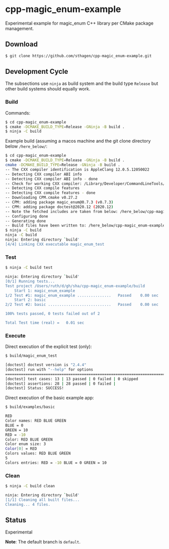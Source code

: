 # cpp-magic_enum-example

Experimental example for magic_enum C++ library per CMake package management.

## Download

```bash
$ git clone https://github.com/sthagen/cpp-magic_enum-example.git
```

## Development Cycle

The subsections use `ninja` as build system and the build type `Release` but other build systems should equally work.

### Build

Commands:
```bash
$ cd cpp-magic_enum-example
$ cmake -DCMAKE_BUILD_TYPE=Release -GNinja -B build .
$ ninja -C build
```

Example build (assuming a macos machine and the git clone directory below `/here_below/`:
```bash
$ cd cpp-magic_enum-example
$ cmake -DCMAKE_BUILD_TYPE=Release -GNinja -B build .
cmake -DCMAKE_BUILD_TYPE=Release -GNinja -B build .
-- The CXX compiler identification is AppleClang 12.0.5.12050022
-- Detecting CXX compiler ABI info
-- Detecting CXX compiler ABI info - done
-- Check for working CXX compiler: /Library/Developer/CommandLineTools/usr/bin/c++ - skipped
-- Detecting CXX compile features
-- Detecting CXX compile features - done
-- Downloading CPM.cmake v0.27.2
-- CPM: adding package magic_enum@0.7.3 (v0.7.3)
-- CPM: adding package doctest@2020.12 (2020.12)
-- Note the fetched includes are taken from below: /here_below/cpp-magic_enum-example/build/_deps
-- Configuring done
-- Generating done
-- Build files have been written to: /here_below/cpp-magic_enum-example/build
$ ninja -C build
ninja -C build
ninja: Entering directory `build'
[4/4] Linking CXX executable magic_enum_test
```

### Test

```bash
$ ninja -C build test

ninja: Entering directory `build'
[0/1] Running tests...
Test project /Users/ruth/d/gh/sha/cpp-magic_enum-example/build
    Start 1: magic_enum_example
1/2 Test #1: magic_enum_example ...............   Passed    0.00 sec
    Start 2: basic
2/2 Test #2: basic ............................   Passed    0.00 sec

100% tests passed, 0 tests failed out of 2

Total Test time (real) =   0.01 sec
```

### Execute

Direct execution of the explicit test (only):
```bash
$ build/magic_enum_test

[doctest] doctest version is "2.4.4"
[doctest] run with "--help" for options
===============================================================================
[doctest] test cases: 13 | 13 passed | 0 failed | 0 skipped
[doctest] assertions: 28 | 28 passed | 0 failed |
[doctest] Status: SUCCESS!
```

Direct execution of the basic example app:
```bash
$ build/examples/basic

RED
Color names: RED BLUE GREEN
BLUE = 0
GREEN = 10
RED = -10
Color: RED BLUE GREEN
Color enum size: 3
Color[0] = RED
Colors values: RED BLUE GREEN
5
Colors entries: RED = -10 BLUE = 0 GREEN = 10
```

### Clean

```bash
$ ninja -C build clean

ninja: Entering directory `build'
[1/1] Cleaning all built files...
Cleaning... 4 files.
```

## Status
Experimental

**Note**: The default branch is `default`.
